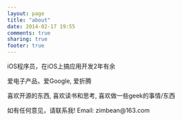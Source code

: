 ```yaml
---
layout: page
title: "about"
date: 2014-02-17 19:55
comments: true
sharing: true
footer: true
---
```

  <p>iOS程序员，在iOS上搞应用开发2年有余</p>
  <p>爱电子产品，爱Google, 爱折腾</p> 
  <p>喜欢开源的东西, 喜欢读书和思考, 喜欢做一些geek的事情/东西</p>
  <p>如有任何意见，请联系我! Email: zimbean@163.com</p>

